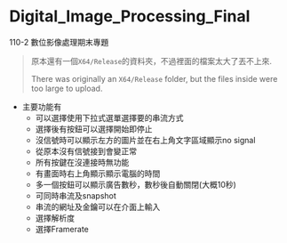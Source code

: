 # Digital_Image_Processing_Final
110-2 數位影像處理期末專題

>原本還有一個`X64/Release`的資料夾，不過裡面的檔案太大了丟不上來.
>
>There was originally an `X64/Release` folder, but the files inside were too large to upload.

- 主要功能有
  - 可以選擇使用下拉式選單選擇要的串流方式
  - 選擇後有按鈕可以選擇開始即停止
  - 沒信號時可以顯示左方的圖片並在右上角文字區域顯示no signal
  - 從原本沒有信號接到會變正常
  - 所有按鍵在沒連接時無功能
  - 有畫面時右上角顯示顯示電腦的時間
  - 多一個按鈕可以顯示廣告數秒，數秒後自動關閉(大概10秒)
  - 可同時串流及snapshot
  - 串流的網址及金鑰可以在介面上輸入
  - 選擇解析度
  - 選擇Framerate

